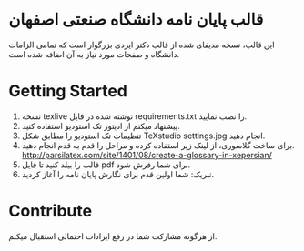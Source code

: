 # قالب پایان نامه دانشگاه صنعتی اصفهان 
این قالب، نسخه مدیفای شده از قالب دکتر ایزدی بزرگوار است که تمامی الزامات دانشگاه و صفحات مورد نیاز به آن اضافه شده است.

# Getting Started
1. نسخه texlive نوشته شده در فایل requirements.txt را نصب نمایید.
2. پیشنهاد میکنم از ادیتور تک استودیو استفاده کنید.
3. تنظیمات تک استودیو را مطابق شکل TeXstudio settings.jpg انجام دهید.
4. برای ساخت گلاسوری، از لینک زیر استفاده کرده و مراحل را قدم به قدم انجام دهید.
http://parsilatex.com/site/1401/08/create-a-glossary-in-xepersian/
5. قالب را بیلد کنید تا فایل pdf برای شما رفرش شود.
6. تبریک: شما اولین قدم برای نگارش پایان نامه را آغاز کردید.

# Contribute
از هرگونه مشارکت شما در رفع ایرادات احتمالی استقبال میکنم.
